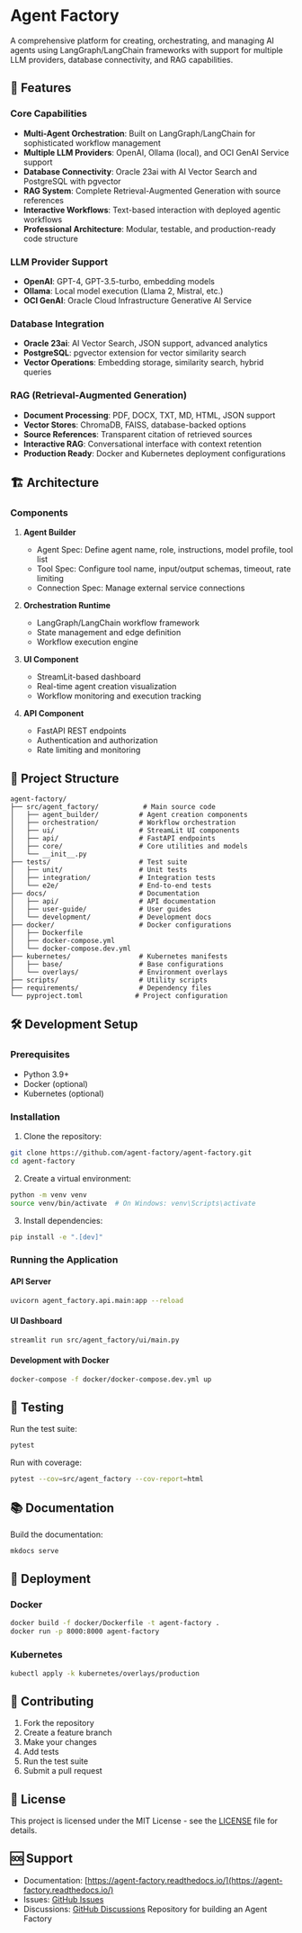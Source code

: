 # Agent Factory

A comprehensive platform for creating, orchestrating, and managing AI agents using LangGraph/LangChain frameworks with support for multiple LLM providers, database connectivity, and RAG capabilities.

## 🚀 Features

### Core Capabilities
- **Multi-Agent Orchestration**: Built on LangGraph/LangChain for sophisticated workflow management
- **Multiple LLM Providers**: OpenAI, Ollama (local), and OCI GenAI Service support
- **Database Connectivity**: Oracle 23ai with AI Vector Search and PostgreSQL with pgvector
- **RAG System**: Complete Retrieval-Augmented Generation with source references
- **Interactive Workflows**: Text-based interaction with deployed agentic workflows
- **Professional Architecture**: Modular, testable, and production-ready code structure

### LLM Provider Support
- **OpenAI**: GPT-4, GPT-3.5-turbo, embedding models
- **Ollama**: Local model execution (Llama 2, Mistral, etc.)
- **OCI GenAI**: Oracle Cloud Infrastructure Generative AI Service

### Database Integration
- **Oracle 23ai**: AI Vector Search, JSON support, advanced analytics
- **PostgreSQL**: pgvector extension for vector similarity search
- **Vector Operations**: Embedding storage, similarity search, hybrid queries

### RAG (Retrieval-Augmented Generation)
- **Document Processing**: PDF, DOCX, TXT, MD, HTML, JSON support
- **Vector Stores**: ChromaDB, FAISS, database-backed options
- **Source References**: Transparent citation of retrieved sources
- **Interactive RAG**: Conversational interface with context retention
- **Production Ready**: Docker and Kubernetes deployment configurations

## 🏗️ Architecture

### Components

1. **Agent Builder**
   - Agent Spec: Define agent name, role, instructions, model profile, tool list
   - Tool Spec: Configure tool name, input/output schemas, timeout, rate limiting
   - Connection Spec: Manage external service connections

2. **Orchestration Runtime**
   - LangGraph/LangChain workflow framework
   - State management and edge definition
   - Workflow execution engine

3. **UI Component**
   - StreamLit-based dashboard
   - Real-time agent creation visualization
   - Workflow monitoring and execution tracking

4. **API Component**
   - FastAPI REST endpoints
   - Authentication and authorization
   - Rate limiting and monitoring

## 📁 Project Structure

```
agent-factory/
├── src/agent_factory/           # Main source code
│   ├── agent_builder/          # Agent creation components
│   ├── orchestration/          # Workflow orchestration
│   ├── ui/                     # StreamLit UI components
│   ├── api/                    # FastAPI endpoints
│   ├── core/                   # Core utilities and models
│   └── __init__.py
├── tests/                      # Test suite
│   ├── unit/                   # Unit tests
│   ├── integration/            # Integration tests
│   └── e2e/                    # End-to-end tests
├── docs/                       # Documentation
│   ├── api/                    # API documentation
│   ├── user-guide/             # User guides
│   └── development/            # Development docs
├── docker/                     # Docker configurations
│   ├── Dockerfile
│   ├── docker-compose.yml
│   └── docker-compose.dev.yml
├── kubernetes/                 # Kubernetes manifests
│   ├── base/                   # Base configurations
│   └── overlays/               # Environment overlays
├── scripts/                    # Utility scripts
├── requirements/               # Dependency files
└── pyproject.toml             # Project configuration
```

## 🛠️ Development Setup

### Prerequisites

- Python 3.9+
- Docker (optional)
- Kubernetes (optional)

### Installation

1. Clone the repository:
```bash
git clone https://github.com/agent-factory/agent-factory.git
cd agent-factory
```

2. Create a virtual environment:
```bash
python -m venv venv
source venv/bin/activate  # On Windows: venv\Scripts\activate
```

3. Install dependencies:
```bash
pip install -e ".[dev]"
```

### Running the Application

#### API Server
```bash
uvicorn agent_factory.api.main:app --reload
```

#### UI Dashboard
```bash
streamlit run src/agent_factory/ui/main.py
```

#### Development with Docker
```bash
docker-compose -f docker/docker-compose.dev.yml up
```

## 🧪 Testing

Run the test suite:
```bash
pytest
```

Run with coverage:
```bash
pytest --cov=src/agent_factory --cov-report=html
```

## 📚 Documentation

Build the documentation:
```bash
mkdocs serve
```

## 🚀 Deployment

### Docker
```bash
docker build -f docker/Dockerfile -t agent-factory .
docker run -p 8000:8000 agent-factory
```

### Kubernetes
```bash
kubectl apply -k kubernetes/overlays/production
```

## 🤝 Contributing

1. Fork the repository
2. Create a feature branch
3. Make your changes
4. Add tests
5. Run the test suite
6. Submit a pull request

## 📄 License

This project is licensed under the MIT License - see the [LICENSE](LICENSE) file for details.

## 🆘 Support

- Documentation: [https://agent-factory.readthedocs.io/](https://agent-factory.readthedocs.io/)
- Issues: [GitHub Issues](https://github.com/agent-factory/agent-factory/issues)
- Discussions: [GitHub Discussions](https://github.com/agent-factory/agent-factory/discussions)
Repository for building an Agent Factory
